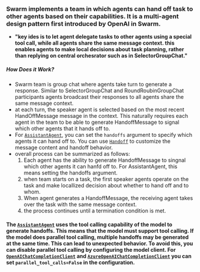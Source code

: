 ### Swarm implements a team in which agents can hand off task to other agents based on their capabilities. It is a multi-agent design pattern first introduced by OpenAI in Swarm.

- **"key ides is to let agent delegate tasks to other agents using a special tool call, while all agents share the same message context. this enables agents to make local decisions about task planning, rather than replying on central orchesrator such as in SelectorGroupChat."**

##### How Does it Work?

- Swarm team is group chat where agents take turn to generate a response. Similar to SelectorGroupChat and RoundRoubinGroupChat participants agents broadcast their responses to all agents share the same message context.
- at each turn, the speaker agent is selected based on the most recent HandOffMessage message in the context. This naturally requires each agent in the team to be able to generate HandoffMessage to signal which other agents that it hands off to.
- For [`AssistantAgent`](https://microsoft.github.io/autogen/stable/reference/python/autogen_agentchat.agents.html#autogen_agentchat.agents.AssistantAgent "autogen_agentchat.agents.AssistantAgent"), you can set the `handoffs` argument to specify which agents it can hand off to. You can use [`Handoff`](https://microsoft.github.io/autogen/stable/reference/python/autogen_agentchat.base.html#autogen_agentchat.base.Handoff "autogen_agentchat.base.Handoff") to customize the message content and handoff behavior.
- overall process can be summarized as follows:
  1. Each agent has the ability to generate HandoffMessage to singnal which other agents it can hanfd off to. For AssistantAgent, this means setting the handoffs argument.
  2. when team starts on a task, the first speaker agents operate on the task and make locallized decision about whether to hand off and to whom.
  3. When agent generates a HandoffMessage, the receiving agent takes over the task with the same message context.
  4. the process continues until a termination condition is met.

#### The [`AssistantAgent`](https://microsoft.github.io/autogen/stable/reference/python/autogen_agentchat.agents.html#autogen_agentchat.agents.AssistantAgent "autogen_agentchat.agents.AssistantAgent") uses the tool calling capability of the model to generate handoffs. This means that the model must support tool calling. If the model does parallel tool calling, multiple handoffs may be generated at the same time. This can lead to unexpected behavior. To avoid this, you can disable parallel tool calling by configuring the model client. For [`OpenAIChatCompletionClient`](https://microsoft.github.io/autogen/stable/reference/python/autogen_ext.models.openai.html#autogen_ext.models.openai.OpenAIChatCompletionClient "autogen_ext.models.openai.OpenAIChatCompletionClient") and [`AzureOpenAIChatCompletionClient`](https://microsoft.github.io/autogen/stable/reference/python/autogen_ext.models.openai.html#autogen_ext.models.openai.AzureOpenAIChatCompletionClient "autogen_ext.models.openai.AzureOpenAIChatCompletionClient") you can set `parallel_tool_calls=False` in the configuration.
